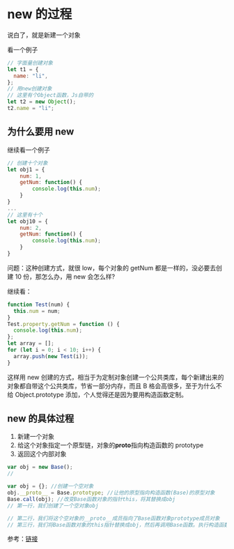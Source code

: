 # new 的过程

说白了，就是新建一个对象

看一个例子

```javascript
// 字面量创建对象
let t1 = {
  name: "li",
};
// 用new创建对象
// 这里有个Object函数，Js自带的
let t2 = new Object();
t2.name = "li";
```

## 为什么要用 new

继续看一个例子

```javascript
// 创建十个对象
let obj1 = {
    num: 1,
    getNum: function() {
        console.log(this.num);
    }
}
...
// 这里有十个
let obj10 = {
    num: 2,
    getNum: function() {
        console.log(this.num);
    }
}

```

问题：这种创建方式，就很 low，每个对象的 getNum 都是一样的，没必要去创建 10 份，那怎么办，用 new 会怎么样?

继续看：

```javascript
function Test(num) {
  this.num = num;
}
Test.property.getNum = function () {
  console.log(this.num);
};
let array = [];
for (let i = 0; i < 10; i++) {
  array.push(new Test(i));
}
```

这样用 new 创建的方式，相当于为定制对象创建一个公共类库，每个新建出来的对象都自带这个公共类库，节省一部分内存，而且 B 格会高很多，至于为什么不给 Object.prototype 添加，个人觉得还是因为要用构造函数定制。

## new 的具体过程

1. 新建一个对象
2. 给这个对象指定一个原型链，对象的**proto**指向构造函数的 prototype
3. 返回这个内部对象

```javascript
var obj = new Base();
//

var obj = {}; //创建一个空对象
obj.__proto__ = Base.prototype; //让他的原型指向构造函数(Base)的原型对象
Base.call(obj); //改变Base函数对象的指针this，将其替换成obj
// 第一行，我们创建了一个空对象obj

// 第二行，我们将这个空对象的__proto__成员指向了Base函数对象prototype成员对象
// 第三行，我们将Base函数对象的this指针替换成obj，然后再调用Base函数。执行构造函数中的代码，构造函数中的this指向new出对象. 返回对象，并赋给等号左边的变量
```

参考：[链接](https://www.cnblogs.com/echolun/p/10903290.html)
